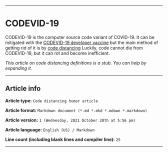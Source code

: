 
***

# CODEVID-19

CODEVID-19 is the computer source code variant of COVID-19. It can be mitigated with the [CODEVID-19 developer vaccine](https://github.com/seanpm2001/Code-distancing/wiki/Vaccine-(feature)) but the main method of getting rid of it is by [code distancing](ttps://github.com/seanpm2001/Code-distancing/wiki/Code-distancing/) Luckily, code cannot die from CODEVID-19, but it can rot and become inefficient.

_This article on code distancing definitions is a stub. You can help by expanding it._

***

## Article info

**Article type:** `Code distancing humor article`

**Article format:** `Markdown document (*.md *.mkd *.mdown *.markdown)`

**Article version:** `1 (Wednesday, 2021 October 20th at 5:56 pm)`

**Article language:** `English (US) / Markdown`

**Line count (including blank lines and compiler line):** `25`

***
